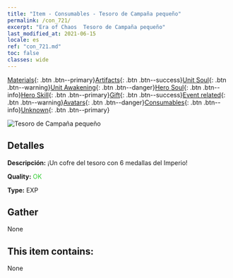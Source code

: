 ```yaml
---
title: "Item - Consumables - Tesoro de Campaña pequeño"
permalink: /con_721/
excerpt: "Era of Chaos  Tesoro de Campaña pequeño"
last_modified_at: 2021-06-15
locale: es
ref: "con_721.md"
toc: false
classes: wide
---
```

 [Materials](/ItemsES/){: .btn .btn--primary}[Artifacts](/ItemsES/Artifacts/){: .btn .btn--success}[Unit Soul](/ItemsES/UnitSoul/){: .btn .btn--warning}[Unit Awakening](/ItemsES/UnitAwakening/){: .btn .btn--danger}[Hero Soul](/ItemsES/HeroSoul/){: .btn .btn--info}[Hero Skill](/ItemsES/HeroSkill/){: .btn .btn--primary}[Gift](/ItemsES/Gift/){: .btn .btn--success}[Event related](/ItemsES/Events/){: .btn .btn--warning}[Avatars](/ItemsES/Avatars/){: .btn .btn--danger}[Consumables](/ItemsES/Consumables/){: .btn .btn--info}[Unknown](/ItemsES/Unknown/){: .btn .btn--primary}

 ![Tesoro de Campaña pequeño](/images/t/i_505.png)

## Detalles
 **Descripción:** ¡Un cofre del tesoro con 6 medallas del Imperio!

 **Quality:** <span style="color: #32CD32">OK</span>

 **Type:** EXP

## Gather

  None

## This item contains:

  None

